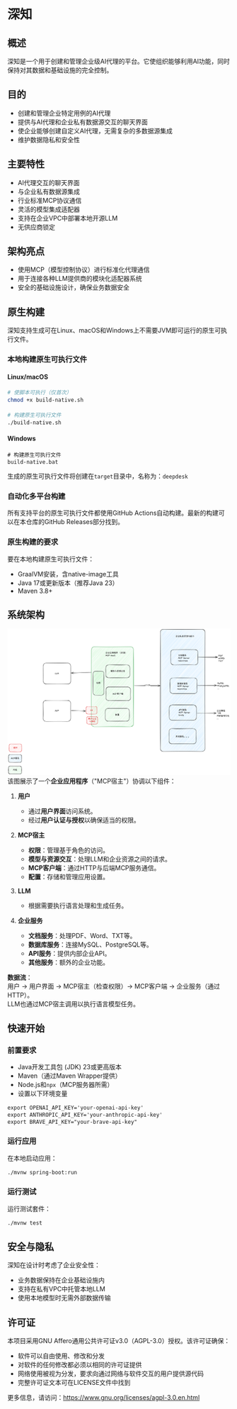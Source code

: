 # 深知

## 概述
深知是一个用于创建和管理企业级AI代理的平台。它使组织能够利用AI功能，同时保持对其数据和基础设施的完全控制。

## 目的
- 创建和管理企业特定用例的AI代理
- 提供与AI代理和企业私有数据源交互的聊天界面
- 使企业能够创建自定义AI代理，无需复杂的多数据源集成
- 维护数据隐私和安全性

## 主要特性
- AI代理交互的聊天界面
- 与企业私有数据源集成
- 行业标准MCP协议通信
- 灵活的模型集成适配器
- 支持在企业VPC中部署本地开源LLM
- 无供应商锁定

## 架构亮点
- 使用MCP（模型控制协议）进行标准化代理通信
- 用于连接各种LLM提供商的模块化适配器系统
- 安全的基础设施设计，确保业务数据安全

## 原生构建

深知支持生成可在Linux、macOS和Windows上不需要JVM即可运行的原生可执行文件。

### 本地构建原生可执行文件

#### Linux/macOS
```bash
# 使脚本可执行（仅首次）
chmod +x build-native.sh

# 构建原生可执行文件
./build-native.sh
```

#### Windows
```batch
# 构建原生可执行文件
build-native.bat
```

生成的原生可执行文件将创建在`target`目录中，名称为：`deepdesk`

### 自动化多平台构建

所有支持平台的原生可执行文件都使用GitHub Actions自动构建。最新的构建可以在本仓库的GitHub Releases部分找到。

### 原生构建的要求

要在本地构建原生可执行文件：
- GraalVM安装，含native-image工具
- Java 17或更新版本（推荐Java 23）
- Maven 3.8+

## 系统架构
![系统架构图](images/archi.png)
该图展示了一个**企业应用程序**（"MCP宿主"）协调以下组件：
1. **用户**  
   - 通过**用户界面**访问系统。  
   - 经过**用户认证与授权**以确保适当的权限。

2. **MCP宿主**  
   - **权限**：管理基于角色的访问。  
   - **模型与资源交互**：处理LLM和企业资源之间的请求。  
   - **MCP客户端**：通过HTTP与后端MCP服务通信。  
   - **配置**：存储和管理应用设置。

3. **LLM**  
   - 根据需要执行语言处理和生成任务。

4. **企业服务**  
   - **文档服务**：处理PDF、Word、TXT等。  
   - **数据库服务**：连接MySQL、PostgreSQL等。  
   - **API服务**：提供内部企业API。  
   - **其他服务**：额外的企业功能。

**数据流**：  
用户 → 用户界面 → MCP宿主（检查权限）→ MCP客户端 → 企业服务（通过HTTP）。  
LLM也通过MCP宿主调用以执行语言模型任务。

## 快速开始
### 前置要求
- Java开发工具包 (JDK) 23或更高版本
- Maven（通过Maven Wrapper提供）
- Node.js和`npx`（MCP服务器所需）
- 设置以下环境变量
```shell
export OPENAI_API_KEY='your-openai-api-key'
export ANTHROPIC_API_KEY='your-anthropic-api-key'
export BRAVE_API_KEY="your-brave-api-key"
```

### 运行应用
在本地启动应用：
```bash
./mvnw spring-boot:run
```

### 运行测试
运行测试套件：
```bash
./mvnw test
```

## 安全与隐私
深知在设计时考虑了企业安全性：
- 业务数据保持在企业基础设施内
- 支持在私有VPC中托管本地LLM
- 使用本地模型时无需外部数据传输

## 许可证
本项目采用GNU Affero通用公共许可证v3.0（AGPL-3.0）授权。该许可证确保：
- 软件可以自由使用、修改和分发
- 对软件的任何修改都必须以相同的许可证提供
- 网络使用被视为分发，要求向通过网络与软件交互的用户提供源代码
- 完整许可证文本可在LICENSE文件中找到

更多信息，请访问：https://www.gnu.org/licenses/agpl-3.0.en.html
